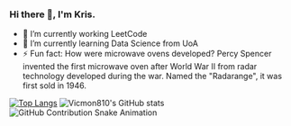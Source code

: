 ### Hi there 👋, I'm Kris.
- 🔭 I’m currently working LeetCode 
- 🌱 I’m currently learning Data Science from UoA
- ⚡ Fun fact: How were microwave ovens developed? Percy Spencer invented the first microwave oven after World War II from radar technology developed during the war. Named the "Radarange", it was first sold in 1946.

[![Top Langs](https://github-readme-stats.vercel.app/api/top-langs/?username=vicmon810&layout=pie&hide=html,css&langs_count=8&theme=radical)](https://github.com/vicmon810/github-readme-stats)
![Vicmon810's GitHub stats](https://github-readme-stats.vercel.app/api?username=vicmon810&show_icons=true&theme=radical&count_private=true&layout=compact)
![GitHub Contribution Snake Animation](https://vicmon810.github.io/vicmon810/github-contribution-grid-snake.svg)


<!--
**vicmon810/vicmon810** is a ✨ _special_ ✨ repository because its `README.md` (this file) appears on your GitHub profile.

Here are some ideas to get you started:
- 
- 🔭 I’m currently working on ...
- 🌱 I’m currently learning ...
- 👯 I’m looking to collaborate on ...
- 🤔 I’m looking for help with ...
- 💬 Ask me about ...
- 📫 How to reach me: ...
- 😄 Pronouns: ...
- ⚡ Fun fact: ...
-->

